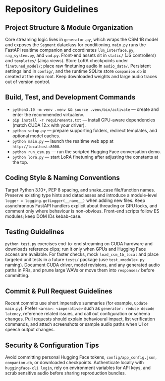 # Repository Guidelines

## Project Structure & Module Organization
Core streaming logic lives in `generator.py`, which wraps the CSM 1B model and exposes the `Segment` dataclass for conditioning. `main.py` runs the FastAPI realtime companion and coordinates `llm_interface.py`, `rag_system.py`, and `vad.py`. Front-end assets sit in `static/` (JS controllers) and `templates/` (Jinja views). Store LoRA checkpoints under `finetuned_model/`; place raw finetuning audio in `audio_data/`. Persistent settings land in `config/`, and the runtime SQLite store `companion.db` is created at the repo root. Keep downloaded weights and large audio traces out of version control.

## Build, Test, and Development Commands
- `python3.10 -m venv .venv && source .venv/bin/activate` — create and enter the recommended virtualenv.
- `pip install -r requirements.txt` — install GPU-aware dependencies (match CUDA 12.x with your driver).
- `python setup.py` — prepare supporting folders, redirect templates, and optional model caches.
- `python main.py` — launch the realtime web app at `http://localhost:8000`.
- `python run_csm.py` — run the scripted Hugging Face conversation demo.
- `python lora.py` — start LoRA finetuning after adjusting the constants at the top.

## Coding Style & Naming Conventions
Target Python 3.10+, PEP 8 spacing, and snake_case file/function names. Preserve existing type hints and dataclasses and introduce a module-level `logger = logging.getLogger(__name__)` when adding new files. Keep asynchronous FastAPI handlers explicit about threading or GPU locks, and comment only where behaviour is non-obvious. Front-end scripts follow ES modules; keep DOM IDs kebab-case.

## Testing Guidelines
`python test.py` exercises end-to-end streaming on CUDA hardware and downloads reference clips; run it only when GPUs and Hugging Face access are available. For faster checks, mock `load_csm_1b_local` and place targeted unit tests in a future `tests/` package (use `test_<module>.py` naming). Document CUDA driver, model revisions, and any generated audio paths in PRs, and prune large WAVs or move them into `responses/` before committing.

## Commit & Pull Request Guidelines
Recent commits use short imperative summaries (for example, `Update main.py`). Prefer `<area>: <imperative>` such as `generator: reduce decode latency`, reference related issues, and call out configuration or schema changes. Pull requests should explain behavioural impact, list verification commands, and attach screenshots or sample audio paths when UI or speech output changes.

## Security & Configuration Tips
Avoid committing personal Hugging Face tokens, `config/app_config.json`, `companion.db`, or downloaded checkpoints. Authenticate locally with `huggingface-cli login`, rely on environment variables for API keys, and scrub sensitive audio before sharing reproduction bundles.
